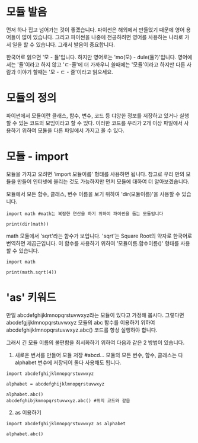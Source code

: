 # 모듈 발음
먼저 하나 집고 넘어가는 것이 좋겠습니다. 파이썬은 해외에서 만들었기 때문에 영어 용어들이 많이 있습니다. 그리고 파이썬을 나중에 전공하려면 영어를 사용하는 나라로 가서 일을 할 수 있습니다. 그래서 발음이 중요합니다.

한국어로 읽으면 '모 - 듈'입니다. 하지만 영어로는 'mo(모) - dule(듈?)'입니다. 영어에서는 '듈'이라고 하지 않고 'ㄷ-쥴'에 더 가까우니 쓸때에는 '모듈'이라고 하지만 다른 사람과 이야기 할때는 '모 - ㄷ - 쥴'이라고 읽으세요.

# 모듈의 정의
파이썬에서 모듈이란 클래스, 함수, 변수, 코드 등 댜앙한 정보를 저장하고 있거나 실행할 수 있는 코드의 모임이라고 할 수 있다. 이러한 코드를 우리가 2개 이상 파일에서 사용하기 위하여 모듈을 다른 파일에서 가지고 올 수 있다.

# 모듈 - import
모듈을 가지고 오려면 'import 모듈이름' 형태를 사용하면 됩니다. 참고로 우리 만의 모듈을 만들어 인터넷에 올리는 것도 가능하지만 먼저 모듈에 대하여 더 알아보겠습니다.

모듈에서 모든 함수, 클래스, 변수 이름을 보기 위하여 'dir(모듈이름)'을 사용할 수 있습니다.

```
import math #math는 복잡한 연산을 하기 위하여 파이썬을 돕는 모듈입니다

print(dir(math))
```

math 모듈에서 'sqrt'라는 함수가 보입니다. 'sqrt'는 Square Root의 약자로 한국어로 번역하면 제곱근입니다. 이 함수를 사용하기 위하여 '모듈이름.함수이름()' 형태를 사용할 수 있습니다.

```
import math

print(math.sqrt(4))
```

# 'as' 키워드
만일 abcdefghijklmnopqrstuvwxyz라는 모듈이 있다고 가정해 봅시다. 그렇다면 abcdefgjijklmnopqrstuvwxyz 모듈의 abc 함수를 이용하기 위하여 abcdefghijklmnopqrstuvwxyz.abc() 코드를 항상 실행햐야 합니다.

그래서 긴 모듈 이름의 불편함을 최서화하기 위하여 다음과 같은 2 방법이 있습니다.

1. 새로운 변서를 만들어 모듈 저장
#abcd... 모듈의 모든 변수, 함수, 클래스는 다 alphabet 변수에 저장되어 둘다 사용해도 됩니다.

```
import abcdefghijklmnopqrstuvwxyz

alphabet = abcdefghijklmnopqrstuvwxyz

alphabet.abc()
abcdefghibjkmnopqrstuvwxyz.abc() #위의 코드와 같음
```

2. as 이용하기
```
import abcdefghijklmnopqrstuvwxyz as alphabet

alphabet.abc()
```
